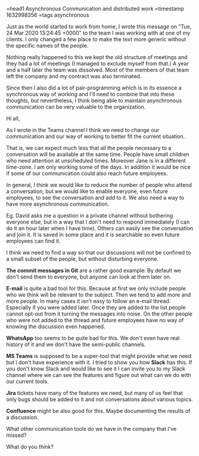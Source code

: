 =head1 Asynchronous Communication and distributed work
=timestamp 1632998356
=tags asynchronous



Just as the world started to work from home, I wrote this message on "Tue, 24 Mar 2020 13:24:45 +0000" to the team I was working with at one of my clients.
I only changed a few place to make the text more generic without the specific names of the people.

Nothing really happened to this we kept the old structure of meetings and they had a lot of meetings (I managed to exclude myself from that.)
A year and a half later the team was dissolved. Most of the members of that team left the company and my contract was also terminated.

Since then I also did a lot of pair-programming which is in its essence a synchronous way of working and I'll need to combine that into these thoughts, but nevertheless,
I think being able to maintain asynchronous communication can be very valuable to the organization.



Hi all,

As I wrote in the Teams channel I think we need to change our communication and our way of working to better fit the current situation.

That is, we can expect much less that all the people necessary to a conversation will be available at the same time.
People have small children who need attention at unscheduled times. Moreover Jane is in a different time-zone.
I am only working some  of the days.
In addition it would be nice if some of our communication could also reach future employees.

In general, I think we would like to reduce the number of people who attend a conversation, but we would like to enable everyone,
even future employees, to see the conversation and add to it.  We also need a way to have more asynchronous communication.

Eg. David asks me a question in a private channel without bothering everyone else, but in a way that I don't need to respond immediately (I can do it an hour later when I have time).
Others can easily see the conversation and join it. It is saved in some place and it is searchable so even future employees can find it.

I think we need to find a way so that our discussions will not be confined to a small subset of the people, but without disturbing everyone.

<b>The commit messages in Git</b> are a rather good example: By default we don't send them to everyone, but anyone can look at them later on.

<b>E-mail</b> is quite a bad tool for this. Because at first we only include people who we think will be relevant to the subject. Then we tend to add more and more people.
In many cases it isn't easy to follow an e-mail thread. Especially if you were added later. Once they are added to the list people cannot opt-out from it turning the messages into noise.
On the other people who were not added to the thread and future employees have no way of knowing the discussion even happened.

<b>WhatsApp</b> too seems to be quite bad for this. We don't even have real history of it and we don't have the semi-public channels.

<b>MS Teams</b> is supposed to be a super-tool that might provide what we need but I don't have experience with it. I tried to show you how <b>Slack</b> has this.
If you don't know Slack and would like to see it I can invite you to my Slack channel where we can see the features and figure out what can we do with our current tools.

<b>Jira</b> tickets have many of the features we need, but many of us feel that only bugs should be added to it and not conversations about various topics.

<b>Confluence</b> might be also good for this. Maybe documenting the results of a discussion.

What other communication tools do we have in the company that I've missed?

What do you think?


